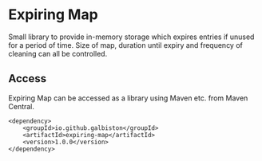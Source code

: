 # Expiring Map

Small library to provide in-memory storage which expires entries if unused for a period of time.
Size of map, duration until expiry and frequency of cleaning can all be controlled.

## Access
Expiring Map can be accessed as a library using Maven etc. from Maven Central.

```
<dependency>
    <groupId>io.github.galbiston</groupId>
    <artifactId>expiring-map</artifactId>
    <version>1.0.0</version>
</dependency>
```